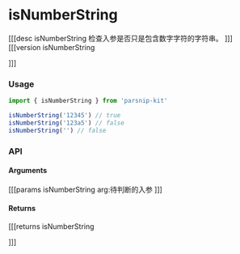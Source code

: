 # isNumberString
[[[desc isNumberString
检查入参是否只是包含数字字符的字符串。
]]]
[[[version isNumberString
  
]]]
### Usage

```ts
import { isNumberString } from 'parsnip-kit'

isNumberString('12345') // true
isNumberString('123a5') // false
isNumberString('') // false
```


### API

#### Arguments
[[[params isNumberString
arg:待判断的入参
]]]
#### Returns
[[[returns isNumberString

]]]